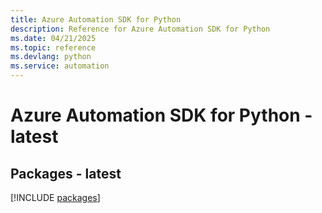 ```yaml
---
title: Azure Automation SDK for Python
description: Reference for Azure Automation SDK for Python
ms.date: 04/21/2025
ms.topic: reference
ms.devlang: python
ms.service: automation
---
```

# Azure Automation SDK for Python - latest
## Packages - latest
[!INCLUDE [packages](automation-index.md)]
